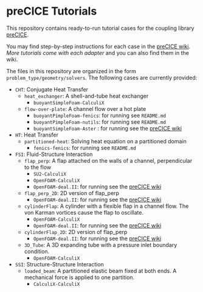 # preCICE Tutorials

This repository contains ready-to-run tutorial cases for the coupling library [preCICE](http://www.precice.org/).

You may find step-by-step instructions for each case in the [preCICE wiki](https://github.com/precice/precice/wiki). *More tutorials come with each adapter* and you can also find them in the wiki.

The files in this repository are organized in the form `problem_type/geometry/solvers`. The following cases are currently provided:

* `CHT`: Conjugate Heat Transfer
   * `heat_exchanger`: A shell-and-tube heat exchanger
      * `buoyantSimpleFoam-CalculiX`
   * `flow-over-plate`: A channel flow over a hot plate
      * `buoyantPimpleFoam-fenics`: for running see `README.md`
      * `buoyantPimpleFoam-nutils`: for running see `README.md`
      * `buoyantSimpleFoam-Aster` : for running see the [preCICE wiki](https://github.com/precice/code_aster-adapter/wiki/Flow-over-plate-Code_Aster-Tutorial)
* `HT`: Heat Transfer
   * `partitioned-heat`: Solving heat equation on a partitioned domain
      * `fenics-fenics`: for running see `README.md`
* `FSI`: Fluid-Structure Interaction
   * `flap_perp`: A flap attached on the walls of a channel, perpendicular to the flow
      * `SU2-CalculiX`
      * `OpenFOAM-CalculiX`
      * `OpenFOAM-deal.II`: for running see the [preCICE wiki](https://github.com/precice/precice/wiki/Tutorial-for-FSI-with-deal.II-and-OpenFOAM)
    * `flap_perp_2D`: 2D version of flap_perp
      * `OpenFOAM-deal.II`: for running see the [preCICE wiki](https://github.com/precice/precice/wiki/Tutorial-for-FSI-with-deal.II-and-OpenFOAM)
    * `cylinderFlap`: A cylinder with a flexible flap in a channel flow. The von Karman vortices cause the flap to oscillate. 
      * `OpenFOAM-CalculiX`
      * `OpenFOAM-deal.II`: for running see the [preCICE wiki](https://github.com/precice/precice/wiki/Tutorial-for-FSI-with-deal.II-and-OpenFOAM)
    * `cylinderFlap_2D`: 2D version of flap_perp
      * `OpenFOAM-deal.II`: for running see the [preCICE wiki](https://github.com/precice/precice/wiki/Tutorial-for-FSI-with-deal.II-and-OpenFOAM)
    * `3D_Tube`: A 3D expanding tube with a pressure inlet boundary condition.
      * `OpenFOAM-CalculiX`
* `SSI`: Structure-Structure Interaction
   * `loaded_beam`: A partitioned elastic beam fixed at both ends. A mechanical force is applied to one partition.
      * `CalculiX-CalculiX`     
